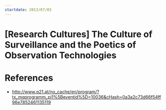 ```yaml
---
startdate: 2013/07/03
---
```

# [Research Cultures] The Culture of Surveillance and the Poetics of Observation Technologies

# References
* http://www.q21.at/no_cache/en/program/?tx_mqprogramm_pi1%5Beventid%5D=10036&cHash=0a3a2c73d66f54ff96e7852461135119

